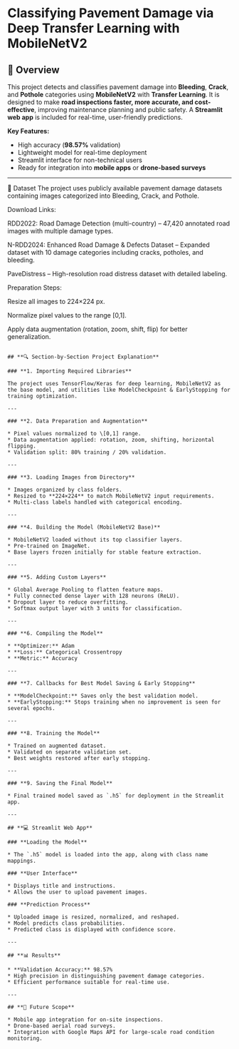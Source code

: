 # **Classifying Pavement Damage via Deep Transfer Learning with MobileNetV2**

## **🚀 Overview**

This project detects and classifies pavement damage into **Bleeding**, **Crack**, and **Pothole** categories using **MobileNetV2** with **Transfer Learning**.
It is designed to make **road inspections faster, more accurate, and cost-effective**, improving maintenance planning and public safety.
A **Streamlit web app** is included for real-time, user-friendly predictions.

**Key Features:**

* High accuracy (**98.57%** validation)
* Lightweight model for real-time deployment
* Streamlit interface for non-technical users
* Ready for integration into **mobile apps** or **drone-based surveys**

---

📂 Dataset
The project uses publicly available pavement damage datasets containing images categorized into Bleeding, Crack, and Pothole.

Download Links:

RDD2022: Road Damage Detection (multi-country) – 47,420 annotated road images with multiple damage types.

N-RDD2024: Enhanced Road Damage & Defects Dataset – Expanded dataset with 10 damage categories including cracks, potholes, and bleeding.

PaveDistress – High-resolution road distress dataset with detailed labeling.

Preparation Steps:

Resize all images to 224×224 px.

Normalize pixel values to the range [0,1].

Apply data augmentation (rotation, zoom, shift, flip) for better generalization.
```

## **🔍 Section-by-Section Project Explanation**

### **1. Importing Required Libraries**

The project uses TensorFlow/Keras for deep learning, MobileNetV2 as the base model, and utilities like ModelCheckpoint & EarlyStopping for training optimization.

---

### **2. Data Preparation and Augmentation**

* Pixel values normalized to \[0,1] range.
* Data augmentation applied: rotation, zoom, shifting, horizontal flipping.
* Validation split: 80% training / 20% validation.

---

### **3. Loading Images from Directory**

* Images organized by class folders.
* Resized to **224×224** to match MobileNetV2 input requirements.
* Multi-class labels handled with categorical encoding.

---

### **4. Building the Model (MobileNetV2 Base)**

* MobileNetV2 loaded without its top classifier layers.
* Pre-trained on ImageNet.
* Base layers frozen initially for stable feature extraction.

---

### **5. Adding Custom Layers**

* Global Average Pooling to flatten feature maps.
* Fully connected dense layer with 128 neurons (ReLU).
* Dropout layer to reduce overfitting.
* Softmax output layer with 3 units for classification.

---

### **6. Compiling the Model**

* **Optimizer:** Adam
* **Loss:** Categorical Crossentropy
* **Metric:** Accuracy

---

### **7. Callbacks for Best Model Saving & Early Stopping**

* **ModelCheckpoint:** Saves only the best validation model.
* **EarlyStopping:** Stops training when no improvement is seen for several epochs.

---

### **8. Training the Model**

* Trained on augmented dataset.
* Validated on separate validation set.
* Best weights restored after early stopping.

---

### **9. Saving the Final Model**

* Final trained model saved as `.h5` for deployment in the Streamlit app.

---

## **💻 Streamlit Web App**

### **Loading the Model**

* The `.h5` model is loaded into the app, along with class name mappings.

### **User Interface**

* Displays title and instructions.
* Allows the user to upload pavement images.

### **Prediction Process**

* Uploaded image is resized, normalized, and reshaped.
* Model predicts class probabilities.
* Predicted class is displayed with confidence score.

---

## **📊 Results**

* **Validation Accuracy:** 98.57%
* High precision in distinguishing pavement damage categories.
* Efficient performance suitable for real-time use.

---

## **🔮 Future Scope**

* Mobile app integration for on-site inspections.
* Drone-based aerial road surveys.
* Integration with Google Maps API for large-scale road condition monitoring.
